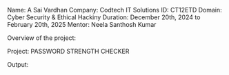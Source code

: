 Name: A Sai Vardhan
Company: Codtech IT Solutions 
ID: CT12ETD
Domain: Cyber Security & Ethical Hackiny
Duration:  December 20th, 2024 to February 20th, 2025
Mentor: Neela Santhosh Kumar

Overview of the project:

Project: PASSWORD STRENGTH CHECKER

Output:

